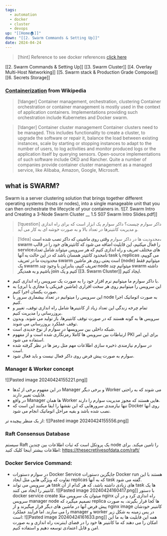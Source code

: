 ```yaml
---
tags:
  - automation
  - docker
  - cluster
  - devops
up: "[[Home🏠]]"
down: "[[2. Swarm Commands & Setting Up]]"
date: 2024-04-24
---
```

> [!hint] Reference
> to see docker references [click here](https://docs.docker.com/reference/)

[[2. Swarm Commands & Setting Up]]
[[3. Swarm Cluster]]
[[4. Overlay Multi-Host Networking]]
[[5. Swarm stack & Production Grade Compose]]
[[6. Secrets Storage]]

### [Containerization](https://en.wikipedia.org/wiki/Containerization_(computing)) from Wikipedia
> [!danger] Container management, orchestration, clustering
Container orchestration or container management is mostly used in the context of application containers. Implementations providing such orchestration include Kubernetes and Docker swarm.

> [!danger] Container cluster management
Container clusters need to be managed. This includes functionality to create a cluster, to upgrade the software or repair it, balance the load between existing instances, scale by starting or stopping instances to adapt to the number of users, to log activities and monitor produced logs or the application itself by querying sensors. Open-source implementations of such software include OKD and Rancher. Quite a number of companies provide container cluster management as a managed service, like Alibaba, Amazon, Google, Microsoft.

## what is SWARM?
Swarm is a server clustering solution that brings together different operating systems (hosts or nodes), into a single manageable unit that you can then orchestrate the lifecycle of your containers in.
![[7. Swarm Intro and Creating a 3-Node Swarm Cluster __ 1.5 S07 Swarm Intro Slides.pdf]]

> [!question]  داکر سوارم چیست؟
داکر سوارم یک ابزار است که برای راه اندازی و مدیریت کانتینرها در تعداد بالا و به صورت خوشه ای به کار می آید.

> [!idea]  محدودیت ها در داکر سوارم
**وقتی روی ماشینی که داکر نصب شده است، swarm را فعال میکنیم، این قابلیت اضافه می شود که کانتینرهای خود را در قالب serviceهای مختلف تعریف و راه اندازی کنیم که هر سرویس میتواند شامل تعداد نامحدود کانتینر همسان باشد که در این حالت به آنها task یا replicas می گوییم، محدودیت ما در تعریف swarm است یعنی روی هر ماشین (node) میتوانیم فقط یک swarm تعریف کنیم، بنابراین با وجود چند node میتوانیم چند swarm داشته باشیم و به همدیگر join کنیم و یک [[3. Swarm Cluster]] ایجاد کنیم.**

- با داکر سوارم ما میتوانیم نرم افزار خود را به صورت یک سرویس راه اندازی کنیم.
- این سرویس را میتوانیم روی هر سخت افزاری (ماشین فیزیکی یا مجازی یا ابری) به صورت یکسان اجرا کنیم.
- این سرویس را میتوانیم در تعداد بیشماری سرور یا node به صورت اتوماتیک اجرا کنیم.
- تمام چرخه زندگی این تعداد زیاد از کانتینرها شامل راه اندازی توقف، تغییر و بروزرسانی را مدیریت کنیم.
- سرویس ها به گونه هستند که در صورت توقف کانتینرها، باز تولید می شوند. وبدون توقف عملکرد بروزرسانی می شوند.
- شبکه داخلی بین سرویسها در سوارم از نوع جدیدی است.
- ارتباطات بین سرویس ها کاملا رمزنگاری شده است و از مفهوم PKI برای این امر استفاده می شود.
- در سوارم نیازمندی ذخیره سازی اطلاعات مهم مثل رمز ها در نظر گرفته شده است.
- سوارم به صورت پیش فرض روی داکر فعال نیست و باید فعال شود.

### Manager & Worker concept
![[Pasted image 20240424155221.png]]
- در این مفهوم برخی از نٌدها Manager و برخی دیگر Worker می شوند که به راحتی قابلیت تغییر دارند.
- در واقع Manager ها همان Worker هایی هستند که مجوز مدیریت سوارم را دارند.
- تنها نیازمندی سرورهایی که این نقشها را ایفا میکنند این است که Docker روی آنها نصب شده باشد و بقیه مراحل اتوماتیک انجام می شود.

از یک منظر پیچیده تر:
![[Pasted image 20240424155556.png]]
### Raft Consensus Database
سیستم Raft یک پروتکل است که ثبات اطلاعات بین چندین node را تامین میکند. برای اطلاعات بیشتر اینجا کلیک کنید:
https://thesecretlivesofdata.com/raft/

### Docker Service Command:
- در سوارم دستورات Docker Service جایگزین دستورات Docker run هستند با این تفاوت که ویژگی هایی مثل ایجاد replicas که به آنها task گفته می شود.
- هر سرویس می تواند task های زیادی داشته باشد، که هر کدام از آن task ها یک کانتینر را ایجاد می کنند.
![[Pasted image 20240424160417.png]]
با دستور docker service create میتوان یک سرویس مثلا nginx راه اندازی کرد و در آن سرویس manager node تصمیم میگیرد که replica ها کجا قرار بگیرند، به صورت پیش فرض آنها در ماشین های دیگر قرار میگیرند و از nginx image کانتینر خودشان را می سازند. اما فرآیند عملکرد manager و worker در پس زمینه به شکل زیر است:
![[Pasted image 20240424161633.png]]
همه این قابلیت ها به ما این امکان را می دهند که ما کانتینر ها خود را در فضای اینترنت راه اندازی و به صورت امن و قابل اعتمادی توسعه دهیم و استفاده کنیم.